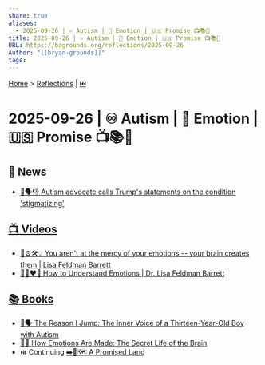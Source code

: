```yaml
---
share: true
aliases:
  - 2025-09-26 | ♾️ Autism | 🧠 Emotion | 🇺🇸 Promise 📺📚📰
title: 2025-09-26 | ♾️ Autism | 🧠 Emotion | 🇺🇸 Promise 📺📚📰
URL: https://bagrounds.org/reflections/2025-09-26
Author: "[[bryan-grounds]]"
tags:
---
```

[Home](../index.md) > [Reflections](./index.md) | [⏮️](./2025-09-25.md)  
# 2025-09-26 | ♾️ Autism | 🧠 Emotion | 🇺🇸 Promise 📺📚📰  
## 📰 News  
- [🧩🗣️👎 Autism advocate calls Trump's statements on the condition 'stigmatizing'](../videos/autism-advocate-calls-trumps-statements-on-the-condition-stigmatizing.md)  
  
## [📺 Videos](../videos/index.md)  
- [🧠⚙️🛠️💡 You aren't at the mercy of your emotions -- your brain creates them | Lisa Feldman Barrett](../videos/you-arent-at-the-mercy-of-your-emotions-your-brain-creates-them-lisa-feldman-barrett.md)  
- [🤔🤯❤️📖 How to Understand Emotions | Dr. Lisa Feldman Barrett](../videos/how-to-understand-emotions-dr-lisa-feldman-barrett.md)  
  
## [📚 Books](../books/index.md)  
- [👦🗣️ The Reason I Jump: The Inner Voice of a Thirteen-Year-Old Boy with Autism](../books/the-reason-i-jump-the-inner-voice-of-a-thirteen-year-old-boy-with-autism.md)  
- [🧠🤔 How Emotions Are Made: The Secret Life of the Brain](../books/how-emotions-are-made-the-secret-life-of-the-brain.md)  
- ⏯️ Continuing [➡️🌟🗺️ A Promised Land](../books/a-promised-land.md)